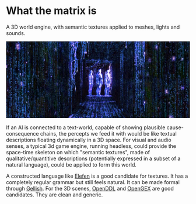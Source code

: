 # What the matrix is
A 3D world engine, with semantic textures applied to meshes, lights and sounds. 

![The Matrix](https://github.com/botbreeder/what-the-matrix-is/raw/main/bm.jpg)

If an AI is connected to a text-world, capable of showing plausible cause-consequence chains, the percepts we feed it with would be like textual descriptions floating dynamically in a 3D space. For visual and audio senses, a typical 3d game engine, running headless, could provide the space-time skeleton on which "semantic textures", made of qualitative/quantitive descriptions (potentially expressed in a subset of a natural language), could be applied to form this world.

A constructed language like [Elefen](https://elefen.org/) is a good candidate for textures. It has a completely regular grammar but still feels natural. It can be made formal through [Gellish](https://www.gellish.net/). For the 3D scenes, [OpenDDL](http://openddl.org/) and [OpenGEX](http://opengex.org/) are good candidates. They are clean and generic.
